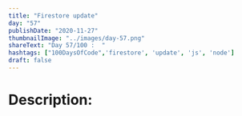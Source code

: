 ```yaml
---
title: "Firestore update"
day: "57"
publishDate: "2020-11-27"
thumbnailImage: "../images/day-57.png"
shareText: "Day 57/100 :  "
hashtags: ["100DaysOfCode",'firestore', 'update', 'js', 'node']
draft: false
---
```


# Description:
